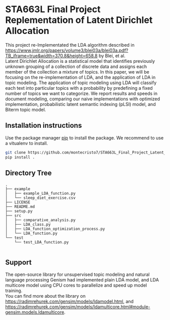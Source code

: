 # STA663L Final Project Replementation of Latent Dirichlet Allocation

This project re-Implementated the LDA algorithm described in https://www.jmlr.org/papers/volume3/blei03a/blei03a.pdf?TB_iframe=true&width=370.8&height=658.8 by Blei, et al.    
  Latent Dirichlet Allocation is a statistical model that identifies previously unknown grouping of a collection of discrete data and assigns each member of the collection a mixture of topics. In this paper, we will be focusing on the re-implementation of LDA, and the application of LDA in topic modeling. The application of topic modeling using LDA will classify each text into particular topics with a probability by predefining a fixed number of topics we want to categorize. We report results and speeds in document modeling, comparing our naive implementations with optimized implementation, probabilistic latent semantic indexing (pLSI) model, and Biterm topic model.

## Installation instructions

Use the package manager [pip](https://pip.pypa.io/en/stable/) to install the package. We recommend to use a vitualenv to install.

```bash
git clone https://github.com/montecristo7/STA663L_Final_Project_Latent_Dirichlet_Allocation.git
pip install .
```


## Directory Tree

```
.
├── example
│   ├── example_LDA_function.py
│   └── sleep_diet_exercise.csv
├── LICENSE
├── README.md
├── setup.py
├── src
│   ├── comparative_analysis.py
│   ├── LDA_class.py
│   ├── LDA_function_optimization_process.py
│   └── LDA_function.py
└── test
    └── test_LDA_function.py
 
```

## Support
The open-source library for unsupervised topic modeling and natural language processing Genism had implemented plain LDA model, and LDA multicore model using CPU cores to parallelize and speed up model training.  
You can find more about the library on https://radimrehurek.com/gensim/models/ldamodel.html, and https://radimrehurek.com/gensim/models/ldamulticore.html#module-gensim.models.ldamulticore. 

